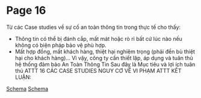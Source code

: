 # Page 16

Từ các Case studies về sự cố an toàn thông tin trong thực tế cho thấy:
* Thông tin có thể bị đánh cắp, mất mát hoặc rò rỉ bất cứ lúc nào nếu không có biện pháp bảo 
vệ phù hợp.
* Mất hợp đồng, mất khách hàng, thiệt hại nghiêm trọng (phải đền bù thiệt hại cho khách 
hàng)...
Vì vậy, công ty cần thiết lập, áp dụng và tuân thủ hệ thống đảm bảo An Toàn Thông Tin 
Sau đây là Mục tiêu và lợi ích tuân thủ ATTT
16
CÁC CASE STUDIES NGUY CƠ VỀ VI PHẠM ATTT
KẾT LUẬN:

[Schema](page_16_img_0.png)
[Schema](page_16_img_1.png)
